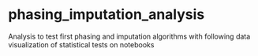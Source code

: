 # phasing_imputation_analysis
Analysis to test first phasing and imputation algorithms with following data visualization of statistical tests on notebooks

